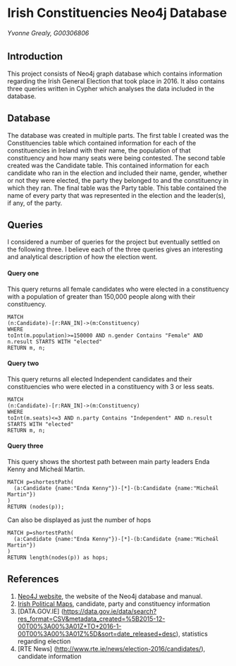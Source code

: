 # Irish Constituencies Neo4j Database
###### Yvonne Grealy, G00306806

## Introduction
This project consists of Neo4j graph database which contains information regarding the Irish General Election that took place in 2016. It also contains three queries written in Cypher which analyses the data included in the database.  


## Database
The database was created in multiple parts.  The first table I created was the Constituencies table which contained information for each of the constituencies in Ireland with their name, the population of that constituency and how many seats were being contested.  The second table created was the Candidate table.  This contained information for each candidate who ran in the election and included their name, gender, whether or not they were elected, the party they belonged to and the constituency in which they ran.  The final table was the Party table. This table contained the name of every party that was represented in the election and the leader(s), if any, of the party.  

## Queries
I considered a number of queries for the project but eventually settled on the following three.  I believe each of the three queries gives an interesting and analytical description of how the election went.

#### Query one
This query returns all female candidates who were elected in a constituency with a population of greater than 150,000 people along with their constituency.

```cypher
MATCH
(n:Candidate)-[r:RAN_IN]->(m:Constituency)
WHERE
toInt(m.population)>=150000 AND n.gender Contains "Female" AND n.result STARTS WITH "elected"
RETURN m, n;
```

#### Query two
This query returns all elected Independent candidates and their constituencies who were elected in a constituency with 3 or less seats.
```cypher
MATCH
(n:Candidate)-[r:RAN_IN]->(m:Constituency)
WHERE
toInt(m.seats)<=3 AND n.party Contains "Independent" AND n.result STARTS WITH "elected"
RETURN m, n;
```

#### Query three
This query shows the shortest path between main party leaders Enda Kenny and Micheál Martin. 

```cypher
MATCH p=shortestPath(
  (a:Candidate {name:"Enda Kenny"})-[*]-(b:Candidate {name:"Micheál Martin"})
)
RETURN (nodes(p));
```
Can also be displayed as just the number of hops
```cypher
MATCH p=shortestPath(
  (a:Candidate {name:"Enda Kenny"})-[*]-(b:Candidate {name:"Micheál Martin"})
)
RETURN length(nodes(p)) as hops;
```

## References
1. [Neo4J website](http://neo4j.com/), the website of the Neo4j database and manual.
2. [Irish Political Maps](http://irishpoliticalmaps.blogspot.be/2015/06/confirmed-candidates-for-next-general_3.html), candidate, party and constituency information
3. [DATA.GOV.IE] (https://data.gov.ie/data/search?res_format=CSV&metadata_created=%5B2015-12-00T00%3A00%3A01Z+TO+2016-1-00T00%3A00%3A01Z%5D&sort=date_released+desc), statistics regarding election
4. [RTE News] (http://www.rte.ie/news/election-2016/candidates/), candidate information